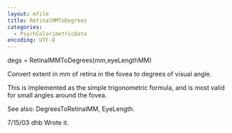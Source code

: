 ```yaml
---
layout: mfile
title: RetinalMMToDegrees
categories:
  - PsychColorimetricData
encoding: UTF-8
---
```


degs = RetinalMMToDegrees(mm,eyeLengthMM)

Convert extent in mm of retina in the fovea to degrees
of visual angle.

This is implemented as the simple trigonometric formula,
and is most valid for small angles around the fovea.

See also: DegreesToRetinalMM, EyeLength.

7/15/03  dhb  Wrote it.